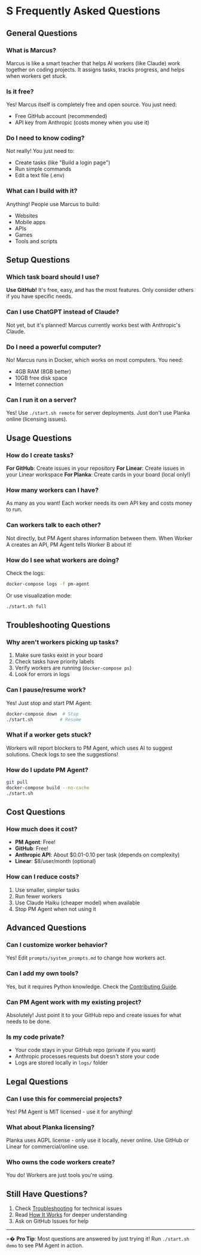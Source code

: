 # S Frequently Asked Questions

## General Questions

### What is Marcus?
Marcus is like a smart teacher that helps AI workers (like Claude) work together on coding projects. It assigns tasks, tracks progress, and helps when workers get stuck.

### Is it free?
Yes! Marcus itself is completely free and open source. You just need:
- Free GitHub account (recommended)
- API key from Anthropic (costs money when you use it)

### Do I need to know coding?
Not really! You just need to:
- Create tasks (like "Build a login page")
- Run simple commands
- Edit a text file (.env)

### What can I build with it?
Anything! People use Marcus to build:
- Websites
- Mobile apps
- APIs
- Games
- Tools and scripts

## Setup Questions

### Which task board should I use?
**Use GitHub!** It's free, easy, and has the most features. Only consider others if you have specific needs.

### Can I use ChatGPT instead of Claude?
Not yet, but it's planned! Marcus currently works best with Anthropic's Claude.

### Do I need a powerful computer?
No! Marcus runs in Docker, which works on most computers. You need:
- 4GB RAM (8GB better)
- 10GB free disk space
- Internet connection

### Can I run it on a server?
Yes! Use `./start.sh remote` for server deployments. Just don't use Planka online (licensing issues).

## Usage Questions

### How do I create tasks?
**For GitHub**: Create issues in your repository
**For Linear**: Create issues in your Linear workspace
**For Planka**: Create cards in your board (local only!)

### How many workers can I have?
As many as you want! Each worker needs its own API key and costs money to run.

### Can workers talk to each other?
Not directly, but PM Agent shares information between them. When Worker A creates an API, PM Agent tells Worker B about it!

### How do I see what workers are doing?
Check the logs:
```bash
docker-compose logs -f pm-agent
```

Or use visualization mode:
```bash
./start.sh full
```

## Troubleshooting Questions

### Why aren't workers picking up tasks?
1. Make sure tasks exist in your board
2. Check tasks have priority labels
3. Verify workers are running (`docker-compose ps`)
4. Look for errors in logs

### Can I pause/resume work?
Yes! Just stop and start PM Agent:
```bash
docker-compose down  # Stop
./start.sh          # Resume
```

### What if a worker gets stuck?
Workers will report blockers to PM Agent, which uses AI to suggest solutions. Check logs to see the suggestions!

### How do I update PM Agent?
```bash
git pull
docker-compose build --no-cache
./start.sh
```

## Cost Questions

### How much does it cost?
- **PM Agent**: Free!
- **GitHub**: Free!
- **Anthropic API**: About $0.01-0.10 per task (depends on complexity)
- **Linear**: $8/user/month (optional)

### How can I reduce costs?
1. Use smaller, simpler tasks
2. Run fewer workers
3. Use Claude Haiku (cheaper model) when available
4. Stop PM Agent when not using it

## Advanced Questions

### Can I customize worker behavior?
Yes! Edit `prompts/system_prompts.md` to change how workers act.

### Can I add my own tools?
Yes, but it requires Python knowledge. Check the [Contributing Guide](../CONTRIBUTING.md).

### Can PM Agent work with my existing project?
Absolutely! Just point it to your GitHub repo and create issues for what needs to be done.

### Is my code private?
- Your code stays in your GitHub repo (private if you want)
- Anthropic processes requests but doesn't store your code
- Logs are stored locally in `logs/` folder

## Legal Questions

### Can I use this for commercial projects?
Yes! PM Agent is MIT licensed - use it for anything!

### What about Planka licensing?
Planka uses AGPL license - only use it locally, never online. Use GitHub or Linear for commercial/online use.

### Who owns the code workers create?
You do! Workers are just tools you're using.

## Still Have Questions?

1. Check [Troubleshooting](troubleshooting.md) for technical issues
2. Read [How It Works](how-it-works.md) for deeper understanding
3. Ask on GitHub Issues for help

---

=� **Pro Tip**: Most questions are answered by just trying it! Run `./start.sh demo` to see PM Agent in action.